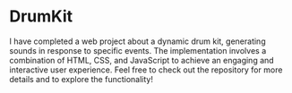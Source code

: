 # DrumKit

I have completed a web project about a dynamic drum kit, generating sounds in response to specific events. 
The implementation involves a combination of HTML, CSS, and JavaScript to achieve an engaging and interactive user experience. 
Feel free to check out the repository for more details and to explore the functionality!
